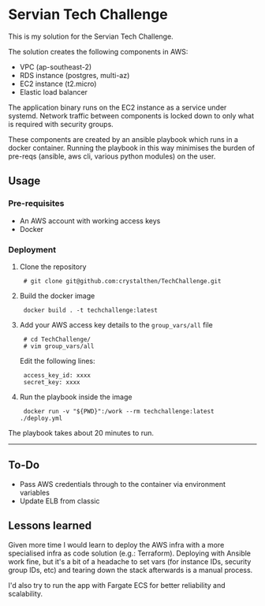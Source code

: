 # Servian Tech Challenge

This is my solution for the Servian Tech Challenge.

The solution creates the following components in AWS:
- VPC (ap-southeast-2)
- RDS instance (postgres, multi-az)
- EC2 instance (t2.micro)
- Elastic load balancer

The application binary runs on the EC2 instance as a service under systemd.
Network traffic between components is locked down to only what is required with security groups.

These components are created by an ansible playbook which runs in a docker container. Running the playbook in this way minimises the burden of pre-reqs (ansible, aws cli, various python modules) on the user.

## Usage

### Pre-requisites

- An AWS account with working access keys
- Docker

### Deployment

1. Clone the repository

        # git clone git@github.com:crystalthen/TechChallenge.git

2. Build the docker image

        docker build . -t techchallenge:latest


3. Add your AWS access key details to the `group_vars/all` file

        # cd TechChallenge/
        # vim group_vars/all

    Edit the following lines:

        access_key_id: xxxx
        secret_key: xxxx

4. Run the playbook inside the image

        docker run -v "${PWD}":/work --rm techchallenge:latest ./deploy.yml

The playbook takes about 20 minutes to run.

---

## To-Do

- Pass AWS credentials through to the container via environment variables
- Update ELB from classic

##  Lessons learned
Given more time I would learn to deploy the AWS infra with a more specialised infra as code solution (e.g.: Terraform). Deploying with Ansible work fine, but it's a bit of a headache to set vars (for instance IDs, security group IDs, etc) and tearing down the stack afterwards is a manual process.

I'd also try to run the app with Fargate ECS for better reliability and scalability.